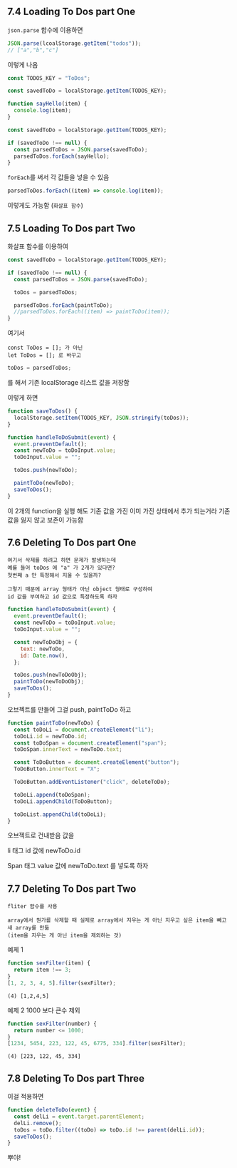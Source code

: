 ## 7.4 Loading To Dos part One

`json.parse` 함수에 이용하면

```js
JSON.parse(lcoalStorage.getItem("todos"));
// ["a","b","c"]
```

이렇게 나옴

```js
const TODOS_KEY = "ToDos";

const savedToDo = localStorage.getItem(TODOS_KEY);

function sayHello(item) {
  console.log(item);
}

const savedToDo = localStorage.getItem(TODOS_KEY);

if (savedToDo !== null) {
  const parsedToDos = JSON.parse(savedToDo);
  parsedToDos.forEach(sayHello);
}
```

`forEach`를 써서 각 값들을 넣을 수 있음

```js
parsedToDos.forEach((item) => console.log(item));
```

이렇게도 가능함 (`화살표 함수`)

## 7.5 Loading To Dos part Two

화살표 함수를 이용하여

```js
const savedToDo = localStorage.getItem(TODOS_KEY);

if (savedToDo !== null) {
  const parsedToDos = JSON.parse(savedToDo);

  toDos = parsedToDos;

  parsedToDos.forEach(paintToDo);
  //parsedToDos.forEach((item) => paintToDo(item));
}
```

여기서

    const ToDos = []; 가 아닌
    let ToDos = []; 로 바꾸고

```js
toDos = parsedToDos;
```

를 해서 기존 localStorage 리스트 값을 저장함

이렇게 하면

```js
function saveToDos() {
  localStorage.setItem(TODOS_KEY, JSON.stringify(toDos));
}

function handleToDoSubmit(event) {
  event.preventDefault();
  const newToDo = toDoInput.value;
  toDoInput.value = "";

  toDos.push(newToDo);

  paintToDo(newToDo);
  saveToDos();
}
```

이 2개의 function을 실행 해도 기존 값을 가진 이미 가진 상태에서
추가 되는거라 기존 값을 잃지 않고 보존이 가능함

## 7.6 Deleting To Dos part One

    여기서 삭제를 하려고 하면 문제가 발생하는데
    예를 들어 toDos 에 "a" 가 2개가 있다면?
    첫번째 a 만 특정해서 지울 수 있을까?

    그렇기 때문에 array 형태가 아닌 object 형태로 구성하여
    id 값을 부여하고 id 값으로 특정하도록 하자

```js
function handleToDoSubmit(event) {
  event.preventDefault();
  const newToDo = toDoInput.value;
  toDoInput.value = "";

  const newToDoObj = {
    text: newToDo,
    id: Date.now(),
  };

  toDos.push(newToDoObj);
  paintToDo(newToDoObj);
  saveToDos();
}
```

오브젝트를 만들어 그걸 push, paintToDo 하고

```js
function paintToDo(newToDo) {
  const toDoLi = document.createElement("li");
  toDoLi.id = newToDo.id;
  const toDoSpan = document.createElement("span");
  toDoSpan.innerText = newToDo.text;

  const ToDoButton = document.createElement("button");
  ToDoButton.innerText = "X";

  ToDoButton.addEventListener("click", deleteToDo);

  toDoLi.append(toDoSpan);
  toDoLi.appendChild(ToDoButton);

  toDoList.appendChild(toDoLi);
}
```

오브젝트로 건내받음 값을

li 태그 id 값에 newToDo.id

Span 태그 value 값에 newToDo.text 를 넣도록 하자

## 7.7 Deleting To Dos part Two

    fliter 함수를 사용

    array에서 뭔가를 삭제할 때 실제로 array에서 지우는 게 아닌 지우고 싶은 item을 빼고 새 array를 만듦
    (item을 지우는 게 아닌 item을 제외하는 것)

예제 1

```js
function sexFilter(item) {
  return item !== 3;
}
[1, 2, 3, 4, 5].filter(sexFilter);
```

    (4) [1,2,4,5]

예제 2
1000 보다 큰수 제외

```js
function sexFilter(number) {
  return number <= 1000;
}
[1234, 5454, 223, 122, 45, 6775, 334].filter(sexFilter);
```

    (4) [223, 122, 45, 334]

## 7.8 Deleting To Dos part Three

이걸 적용하면

```js
function deleteToDo(event) {
  const delLi = event.target.parentElement;
  delLi.remove();
  toDos = toDo.filter((toDo) => toDo.id !== parent(delLi.id));
  saveToDos();
}
```

뿌야!
